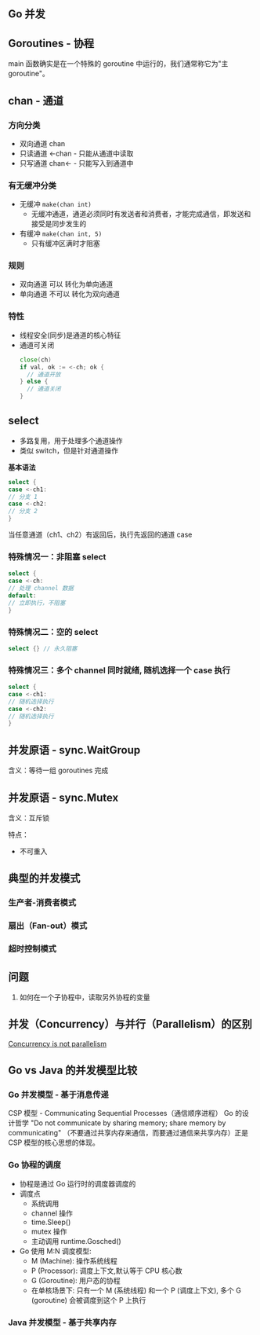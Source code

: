 ## Go 并发

## Goroutines - 协程

main 函数确实是在一个特殊的 goroutine 中运行的，我们通常称它为"主 goroutine"。

## chan - 通道

### 方向分类

- 双向通道 chan
- 只读通道 <-chan - 只能从通道中读取
- 只写通道 chan<- - 只能写入到通道中

### 有无缓冲分类

- 无缓冲 `make(chan int)`
    - 无缓冲通道，通道必须同时有发送者和消费者，才能完成通信，即发送和接受是同步发生的
- 有缓冲 `make(chan int, 5)`
    - 只有缓冲区满时才阻塞

### 规则

- 双向通道 可以 转化为单向通道
- 单向通道 不可以 转化为双向通道

### 特性

- 线程安全(同步)是通道的核心特征
- 通道可关闭
  ```go 
  close(ch)
  if val, ok := <-ch; ok {
    // 通道开放
  } else {
    // 通道关闭
  }
  ```

## select

- 多路复用，用于处理多个通道操作
- 类似 switch，但是针对通道操作

**基本语法**

```go
select {
case <-ch1:
// 分支 1
case <-ch2:
// 分支 2
}
```

当任意通道（ch1、ch2）有返回后，执行先返回的通道 case

### 特殊情况一：非阻塞 select

```go
select {
case <-ch:
// 处理 channel 数据
default:
// 立即执行，不阻塞
}
```

### 特殊情况二：空的 select

```go
select {} // 永久阻塞
```

### 特殊情况三：多个 channel 同时就绪, 随机选择一个 case 执行

```go
select {
case <-ch1:
// 随机选择执行
case <-ch2:
// 随机选择执行
}
```

## 并发原语 - sync.WaitGroup

含义：等待一组 goroutines 完成

## 并发原语 - sync.Mutex

含义：互斥锁

特点：

- 不可重入

## 典型的并发模式

### 生产者-消费者模式

### 扇出（Fan-out）模式

### 超时控制模式

## 问题

1. 如何在一个子协程中，读取另外协程的变量


## 并发（Concurrency）与并行（Parallelism）的区别

[Concurrency is not parallelism](https://go.dev/blog/waza-talk)

## Go vs Java 的并发模型比较

### Go 并发模型 - 基于消息传递
CSP 模型 - Communicating Sequential Processes（通信顺序进程）
Go 的设计哲学 "Do not communicate by sharing memory; share memory by communicating" （不要通过共享内存来通信，而要通过通信来共享内存）正是 CSP 模型的核心思想的体现。

### Go 协程的调度
- 协程是通过 Go 运行时的调度器调度的
- 调度点
  - 系统调用 
  - channel 操作 
  - time.Sleep()
  - mutex 操作 
  - 主动调用 runtime.Gosched()
- Go 使用 M:N 调度模型:
  - M (Machine): 操作系统线程 
  - P (Processor): 调度上下文,默认等于 CPU 核心数 
  - G (Goroutine): 用户态的协程
  - 在单核场景下: 只有一个 M (系统线程) 和一个 P (调度上下文), 多个 G (goroutine) 会被调度到这个 P 上执行

### Java 并发模型 - 基于共享内存

